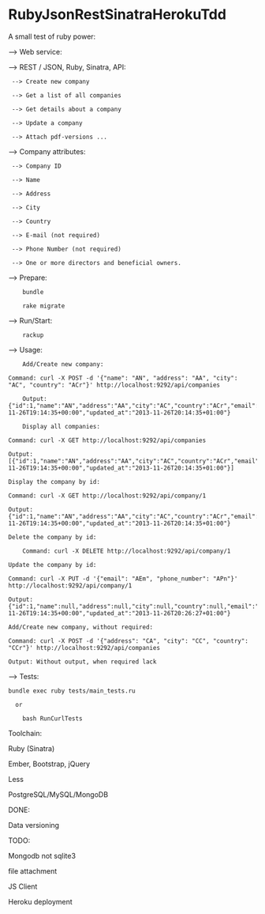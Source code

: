 RubyJsonRestSinatraHerokuTdd
============================

A small test of ruby power:

 --> Web service:

   -->  REST / JSON, Ruby, Sinatra, API:

     --> Create new company

     --> Get a list of all companies

     --> Get details about a company

     --> Update a company

     --> Attach pdf-versions ...

   --> Company attributes:

     --> Company ID

     --> Name

     --> Address

     --> City

     --> Country

     --> E-mail (not required)

     --> Phone Number (not required)

     --> One or more directors and beneficial owners.

  --> Prepare:

        bundle

        rake migrate

  --> Run/Start:

        rackup

  --> Usage:

        Add/Create new company:

	Command: curl -X POST -d '{"name": "AN", "address": "AA", "city": "AC", "country": "ACr"}' http://localhost:9292/api/companies

        Output: {"id":1,"name":"AN","address":"AA","city":"AC","country":"ACr","email":null,"phone_number":null,"created_at":"2013-11-26T19:14:35+00:00","updated_at":"2013-11-26T20:14:35+01:00"}

        Display all companies:

	Command: curl -X GET http://localhost:9292/api/companies

	Output: [{"id":1,"name":"AN","address":"AA","city":"AC","country":"ACr","email":null,"phone_number":null,"created_at":"2013-11-26T19:14:35+00:00","updated_at":"2013-11-26T20:14:35+01:00"}]

	Display the company by id:

	Command: curl -X GET http://localhost:9292/api/company/1

	Output: {"id":1,"name":"AN","address":"AA","city":"AC","country":"ACr","email":null,"phone_number":null,"created_at":"2013-11-26T19:14:35+00:00","updated_at":"2013-11-26T20:14:35+01:00"}

	Delete the company by id:

        Command: curl -X DELETE http://localhost:9292/api/company/1

	Update the company by id:

	Command: curl -X PUT -d '{"email": "AEm", "phone_number": "APn"}' http://localhost:9292/api/company/1

	Output: {"id":1,"name":null,"address":null,"city":null,"country":null,"email":"AEm","phone_number":"APn","created_at":"2013-11-26T19:14:35+00:00","updated_at":"2013-11-26T20:26:27+01:00"}

	Add/Create new company, without required:

	Command: curl -X POST -d '{"address": "CA", "city": "CC", "country": "CCr"}' http://localhost:9292/api/companies

	Output: Without output, when required lack

  --> Tests:

	bundle exec ruby tests/main_tests.ru

      or

        bash RunCurlTests

Toolchain:

   Ruby (Sinatra)

   Ember, Bootstrap, jQuery

   Less

   PostgreSQL/MySQL/MongoDB

DONE:

   Data versioning

TODO:

   Mongodb not sqlite3

   file attachment

   JS Client

   Heroku deployment


